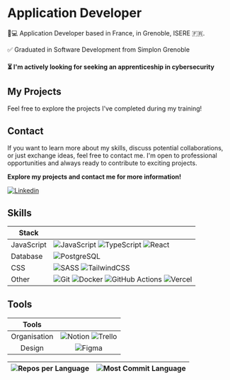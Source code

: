 # Application Developer

👨💻 Application Developer based in France, in Grenoble, ISERE 🇫🇷.

✅ Graduated in Software Development from Simplon Grenoble

#### ⏳ I'm actively looking for seeking an apprenticeship in cybersecurity

## My Projects

Feel free to explore the projects I've completed during my training!

## Contact

If you want to learn more about my skills, discuss potential collaborations, or just exchange ideas, feel free to contact me. I'm open to professional opportunities and always ready to contribute to exciting projects.


**Explore my projects and contact me for more information!**

[![Linkedin](https://img.shields.io/badge/LinkedIn-Natanael_COLART-blue?style=flat-square&logo=linkedin&labelColor=blue)]((https://www.linkedin.com/in/natanaël-colart-04241a209/))

## Skills

| Stack             |                                                                |
| ----------------- | ------------------------------------------------------------------ |
| JavaScript | ![JavaScript](https://img.shields.io/badge/JavaScript-323330?style=for-the-badge&amp;logo=javascript&amp;logoColor=F7DF1E) ![TypeScript](https://img.shields.io/badge/typescript-%23007ACC.svg?style=for-the-badge&amp;logo=typescript&amp;logoColor=white) ![React](https://img.shields.io/badge/React-20232A?style=for-the-badge&logo=react&logoColor=61DAFB) |
| Database | ![PostgreSQL](https://img.shields.io/badge/PostgreSQL-336791?style=for-the-badge&logo=postgresql&logoColor=white) |
| CSS | ![SASS](https://img.shields.io/badge/Sass-CC6699?style=for-the-badge&logo=sass&logoColor=white) ![TailwindCSS](https://img.shields.io/badge/Tailwind_CSS-38B2AC?style=for-the-badge&logo=tailwind-css&logoColor=white) |
| Other | ![Git](https://img.shields.io/badge/git-%23F05033.svg?style=for-the-badge&amp;logo=git&amp;logoColor=white) ![Docker](https://img.shields.io/badge/docker-%230db7ed.svg?style=for-the-badge&amp;logo=docker&amp;logoColor=white) ![GitHub Actions](https://img.shields.io/badge/GitHub_Actions-2088FF.svg?style=for-the-badge&amp;logo=github-actions&amp;logoColor=white) ![Vercel](https://img.shields.io/badge/Vercel-000000?style=for-the-badge&logo=vercel&logoColor=white) |






## Tools
| Tools |  |
|:---------:|:----------:|
|Organisation| ![Notion](https://img.shields.io/badge/Notion-000000.svg?style=for-the-badge&amp;logo=notion&amp;logoColor=white) ![Trello](https://img.shields.io/badge/Trello-0052CC.svg?style=for-the-badge&amp;logo=Trello&amp;logoColor=white)|
|Design| ![Figma](https://img.shields.io/badge/Figma-%23F24E1E.svg?style=for-the-badge&amp;logo=Figma&amp;logoColor=white) |



| ![Repos per Language](http://github-profile-summary-cards.vercel.app/api/cards/repos-per-language?username=TryZorce&theme=github) | ![Most Commit Language](http://github-profile-summary-cards.vercel.app/api/cards/most-commit-language?username=TryZorce&theme=github) |
| --- | --- |
